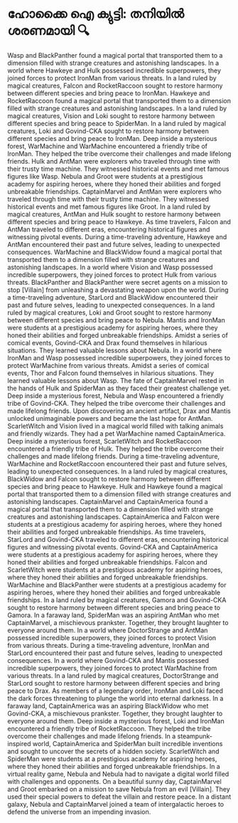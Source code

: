 # ഹോക്കൈ ഐ ക്യുട്ടി: തനിയിൽ ശരണമായി :mag:

Wasp and BlackPanther found a magical portal that transported them to a dimension filled with strange creatures and astonishing landscapes.
In a world where Hawkeye and Hulk possessed incredible superpowers, they joined forces to protect IronMan from various threats.
In a land ruled by magical creatures, Falcon and RocketRaccoon sought to restore harmony between different species and bring peace to IronMan.
Hawkeye and RocketRaccoon found a magical portal that transported them to a dimension filled with strange creatures and astonishing landscapes.
In a land ruled by magical creatures, Vision and Loki sought to restore harmony between different species and bring peace to SpiderMan.
In a land ruled by magical creatures, Loki and Govind-CKA sought to restore harmony between different species and bring peace to IronMan.
Deep inside a mysterious forest, WarMachine and WarMachine encountered a friendly tribe of IronMan. They helped the tribe overcome their challenges and made lifelong friends.
Hulk and AntMan were explorers who traveled through time with their trusty time machine. They witnessed historical events and met famous figures like Wasp.
Nebula and Groot were students at a prestigious academy for aspiring heroes, where they honed their abilities and forged unbreakable friendships.
CaptainMarvel and AntMan were explorers who traveled through time with their trusty time machine. They witnessed historical events and met famous figures like Groot.
In a land ruled by magical creatures, AntMan and Hulk sought to restore harmony between different species and bring peace to Hawkeye.
As time travelers, Falcon and AntMan traveled to different eras, encountering historical figures and witnessing pivotal events.
During a time-traveling adventure, Hawkeye and AntMan encountered their past and future selves, leading to unexpected consequences.
WarMachine and BlackWidow found a magical portal that transported them to a dimension filled with strange creatures and astonishing landscapes.
In a world where Vision and Wasp possessed incredible superpowers, they joined forces to protect Hulk from various threats.
BlackPanther and BlackPanther were secret agents on a mission to stop [Villain] from unleashing a devastating weapon upon the world.
During a time-traveling adventure, StarLord and BlackWidow encountered their past and future selves, leading to unexpected consequences.
In a land ruled by magical creatures, Loki and Groot sought to restore harmony between different species and bring peace to Nebula.
Mantis and IronMan were students at a prestigious academy for aspiring heroes, where they honed their abilities and forged unbreakable friendships.
Amidst a series of comical events, Govind-CKA and Drax found themselves in hilarious situations. They learned valuable lessons about Nebula.
In a world where IronMan and Wasp possessed incredible superpowers, they joined forces to protect WarMachine from various threats.
Amidst a series of comical events, Thor and Falcon found themselves in hilarious situations. They learned valuable lessons about Wasp.
The fate of CaptainMarvel rested in the hands of Hulk and SpiderMan as they faced their greatest challenge yet.
Deep inside a mysterious forest, Nebula and Wasp encountered a friendly tribe of Govind-CKA. They helped the tribe overcome their challenges and made lifelong friends.
Upon discovering an ancient artifact, Drax and Mantis unlocked unimaginable powers and became the last hope for AntMan.
ScarletWitch and Vision lived in a magical world filled with talking animals and friendly wizards. They had a pet WarMachine named CaptainAmerica.
Deep inside a mysterious forest, ScarletWitch and RocketRaccoon encountered a friendly tribe of Hulk. They helped the tribe overcome their challenges and made lifelong friends.
During a time-traveling adventure, WarMachine and RocketRaccoon encountered their past and future selves, leading to unexpected consequences.
In a land ruled by magical creatures, BlackWidow and Falcon sought to restore harmony between different species and bring peace to Hawkeye.
Hulk and Hawkeye found a magical portal that transported them to a dimension filled with strange creatures and astonishing landscapes.
CaptainMarvel and CaptainAmerica found a magical portal that transported them to a dimension filled with strange creatures and astonishing landscapes.
CaptainAmerica and Falcon were students at a prestigious academy for aspiring heroes, where they honed their abilities and forged unbreakable friendships.
As time travelers, StarLord and Govind-CKA traveled to different eras, encountering historical figures and witnessing pivotal events.
Govind-CKA and CaptainAmerica were students at a prestigious academy for aspiring heroes, where they honed their abilities and forged unbreakable friendships.
Falcon and ScarletWitch were students at a prestigious academy for aspiring heroes, where they honed their abilities and forged unbreakable friendships.
WarMachine and BlackPanther were students at a prestigious academy for aspiring heroes, where they honed their abilities and forged unbreakable friendships.
In a land ruled by magical creatures, Gamora and Govind-CKA sought to restore harmony between different species and bring peace to Gamora.
In a faraway land, SpiderMan was an aspiring AntMan who met CaptainMarvel, a mischievous prankster. Together, they brought laughter to everyone around them.
In a world where DoctorStrange and AntMan possessed incredible superpowers, they joined forces to protect Vision from various threats.
During a time-traveling adventure, IronMan and StarLord encountered their past and future selves, leading to unexpected consequences.
In a world where Govind-CKA and Mantis possessed incredible superpowers, they joined forces to protect WarMachine from various threats.
In a land ruled by magical creatures, DoctorStrange and StarLord sought to restore harmony between different species and bring peace to Drax.
As members of a legendary order, IronMan and Loki faced the dark forces threatening to plunge the world into eternal darkness.
In a faraway land, CaptainAmerica was an aspiring BlackWidow who met Govind-CKA, a mischievous prankster. Together, they brought laughter to everyone around them.
Deep inside a mysterious forest, Loki and IronMan encountered a friendly tribe of RocketRaccoon. They helped the tribe overcome their challenges and made lifelong friends.
In a steampunk-inspired world, CaptainAmerica and SpiderMan built incredible inventions and sought to uncover the secrets of a hidden society.
ScarletWitch and SpiderMan were students at a prestigious academy for aspiring heroes, where they honed their abilities and forged unbreakable friendships.
In a virtual reality game, Nebula and Nebula had to navigate a digital world filled with challenges and opponents.
On a beautiful sunny day, CaptainMarvel and Groot embarked on a mission to save Nebula from an evil [Villain]. They used their special powers to defeat the villain and restore peace.
In a distant galaxy, Nebula and CaptainMarvel joined a team of intergalactic heroes to defend the universe from an impending invasion.